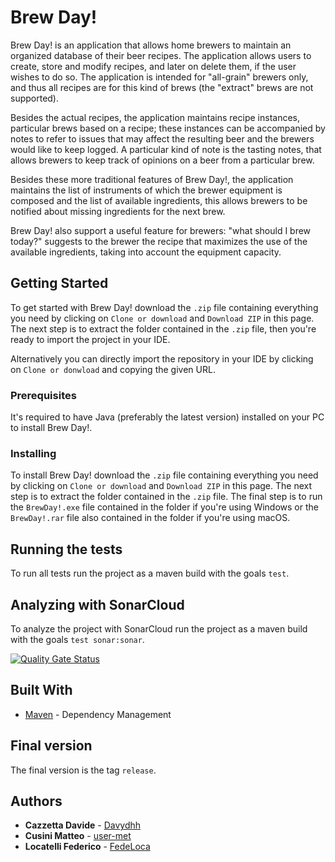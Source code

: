# Brew Day!
Brew Day! is an application that allows home brewers to maintain an organized database of their
beer recipes. The application allows users to create, store and modify recipes, and later on delete
them, if the user wishes to do so. The application is intended for "all-grain" brewers only, and thus
all recipes are for this kind of brews (the "extract" brews are not supported).

Besides the actual recipes, the application maintains recipe instances, particular brews
based on a recipe; these instances can be accompanied by notes to refer to issues that may affect the
resulting beer and the brewers would like to keep logged. A particular kind of note is the tasting
notes, that allows brewers to keep track of opinions on a beer from a particular brew.

Besides these more traditional features of Brew Day!, the application maintains the list of instruments of which
the brewer equipment is composed and the list of available ingredients, this allows brewers to be notified about 
missing ingredients for the next brew. 

Brew Day! also support a useful feature for brewers: "what should I brew today?" suggests to the brewer the recipe 
that maximizes the use of the available ingredients, taking into account the equipment capacity.

## Getting Started

To get started with Brew Day! download the `.zip` file containing everything you need by clicking on
`Clone or download` and `Download ZIP` in this page. The next step is to extract the folder contained in the `.zip` file, 
then you're ready to import the project in your IDE.

Alternatively you can directly import the repository in your IDE by clicking on `Clone or donwload` and copying the given URL.

### Prerequisites

It's required to have Java (preferably the latest version) installed on your PC to install Brew Day!.

### Installing

To install Brew Day! download the `.zip` file containing everything you need by clicking on `Clone or download`
and `Download ZIP` in this page. The next step is to extract the folder contained in the `.zip` file. The final step is 
to run the `BrewDay!.exe` file contained in the folder if you're using Windows or the `BrewDay!.rar` file also contained 
in the folder if you're using macOS.

## Running the tests

To run all tests run the project as a maven build with the goals `test`. 

## Analyzing with SonarCloud

To analyze the project with SonarCloud run the project as a maven build with the goals `test sonar:sonar`.

[![Quality Gate Status](https://sonarcloud.io/api/project_badges/measure?project=UnimibSoftEngCourse1920_progetto-birra-3-gruppo-birra-3&metric=alert_status)](https://sonarcloud.io/dashboard?id=UnimibSoftEngCourse1920_progetto-birra-3-gruppo-birra-3)

## Built With

* [Maven](https://maven.apache.org/) - Dependency Management

## Final version

The final version is the tag `release`.

## Authors

* **Cazzetta Davide** - [Davydhh](https://github.com/Davydhh)
* **Cusini Matteo** - [user-met](https://github.com/user-met)
* **Locatelli Federico** - [FedeLoca](https://github.com/FedeLoca)
